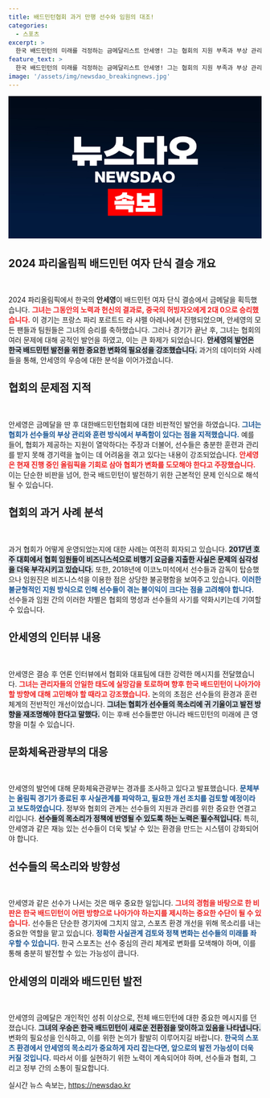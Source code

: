 ```yaml
---
title: 배드민턴협회 과거 만행 선수와 임원의 대조!
categories:
  - 스포츠
excerpt: >
  한국 배드민턴의 미래를 걱정하는 금메달리스트 안세영! 그는 협회의 지원 부족과 부상 관리 소홀에 대한 충격 발언을 남겼고, 과거의 불편한 진실들이 다시 주목받고 있다. 무슨 일이 일어난 걸까? 클릭해 확인하세요!
feature_text: >
  한국 배드민턴의 미래를 걱정하는 금메달리스트 안세영! 그는 협회의 지원 부족과 부상 관리 소홀에 대한 충격 발언을 남겼고, 과거의 불편한 진실들이 다시 주목받고 있다. 무슨 일이 일어난 걸까? 클릭해 확인하세요!
image: '/assets/img/newsdao_breakingnews.jpg'
---
```


<p><img src="/assets/img/newsdao_breakingnews.jpg" alt="ranknews 속보" /></p>

<h2 data-ke-size="size26">2024 파리올림픽 배드민턴 여자 단식 결승 개요</h2>

<p data-ke-size="size16">&nbsp;</p>

<p>2024 파리올림픽에서 한국의 <b>안세영</b>이 배드민턴 여자 단식 결승에서 금메달을 획득했습니다. <b><span style="color: #ee2323;">그녀는 그동안의 노력과 헌신의 결과로, 중국의 허빙자오에게 2대 0으로 승리했습니다.</span></b> 이 경기는 프랑스 파리 포르트드 라 샤펠 아레나에서 진행되었으며, 안세영의 모든 팬들과 팀원들은 그녀의 승리를 축하했습니다. 그러나 경기가 끝난 후, 그녀는 협회의 여러 문제에 대해 공적인 발언을 하였고, 이는 큰 화제가 되었습니다. <b><span style="background-color: #21538527;">안세영의 발언은 한국 배드민턴 발전을 위한 중요한 변화의 필요성을 강조했습니다.</span></b> 과거의 데이터와 사례들을 통해, 안세영의 우승에 대한 분석을 이어가겠습니다.</p>

<h2 data-ke-size="size26">협회의 문제점 지적</h2>

<p data-ke-size="size16">&nbsp;</p>

<p>안세영은 금메달을 딴 후 대한배드민턴협회에 대한 비판적인 발언을 하였습니다. <b><span style="color: #1a5490;">그녀는 협회가 선수들의 부상 관리와 훈련 방식에서 부족함이 있다는 점을 지적했습니다.</span></b> 예를 들어, 협회가 제공하는 지원이 열악하다는 주장과 더불어, 선수들은 충분한 훈련과 관리를 받지 못해 경기력을 높이는 데 어려움을 겪고 있다는 내용이 강조되었습니다. <b><span style="color: #ee2323;">안세영은 현재 진행 중인 올림픽을 기회로 삼아 협회가 변화를 도모해야 한다고 주장했습니다.</span></b> 이는 단순한 비판을 넘어, 한국 배드민턴이 발전하기 위한 근본적인 문제 인식으로 해석될 수 있습니다.</p>

<h2 data-ke-size="size26">협회의 과거 사례 분석</h2>

<p data-ke-size="size16">&nbsp;</p>

<p>과거 협회가 어떻게 운영되었는지에 대한 사례는 여전히 회자되고 있습니다. <b><span style="background-color: #21538527;">2017년 호주 대회에서 협회 임원들이 비즈니스석으로 비행기 요금을 지출한 사실은 문제의 심각성을 더욱 부각시키고 있습니다.</span></b> 또한, 2018년에 이코노미석에서 선수들과 감독이 탑승했으나 임원진은 비즈니스석을 이용한 점은 상당한 불공평함을 보여주고 있습니다. <b><span style="color: #1a5490;">이러한 불균형적인 지원 방식으로 인해 선수들이 겪는 불이익이 크다는 점을 고려해야 합니다.</span></b> 선수들과 임원 간의 이러한 차별은 협회의 명성과 선수들의 사기를 약화시키는데 기여할 수 있습니다.</p>

<h2 data-ke-size="size26">안세영의 인터뷰 내용</h2>

<p data-ke-size="size16">&nbsp;</p>

<p>안세영은 결승 후 언론 인터뷰에서 협회와 대표팀에 대한 강력한 메시지를 전달했습니다. <b><span style="color: #ee2323;">그녀는 관리자들의 안일한 태도에 실망감을 토로하며 향후 한국 배드민턴이 나아가야 할 방향에 대해 고민해야 할 때라고 강조했습니다.</span></b> 논의의 초점은 선수들의 환경과 훈련 체계의 전반적인 개선이었습니다. <b><span style="background-color: #21538527;">그녀는 협회가 선수들의 목소리에 귀 기울이고 발전 방향을 재조명해야 한다고 말했다.</span></b> 이는 후배 선수들뿐만 아니라 배드민턴의 미래에 큰 영향을 미칠 수 있습니다.</p>

<h2 data-ke-size="size26">문화체육관광부의 대응</h2>

<p data-ke-size="size16">&nbsp;</p>

<p>안세영의 발언에 대해 문화체육관광부는 경과를 조사하고 있다고 발표했습니다. <b><span style="color: #1a5490;">문체부는 올림픽 경기가 종료된 후 사실관계를 파악하고, 필요한 개선 조치를 검토할 예정이라고 보도하였습니다.</span></b> 정부와 협회의 관계는 선수들의 지원과 관리를 위한 중요한 연결고리입니다. <b><span style="background-color: #21538527;">선수들의 목소리가 정책에 반영될 수 있도록 하는 노력은 필수적입니다.</span></b> 특히, 안세영과 같은 재능 있는 선수들이 더욱 빛날 수 있는 환경을 만드는 시스템이 강화되어야 합니다.</p>

<h2 data-ke-size="size26">선수들의 목소리와 방향성</h2>

<p data-ke-size="size16">&nbsp;</p>

<p>안세영과 같은 선수가 나서는 것은 매우 중요한 일입니다. <b><span style="color: #ee2323;">그녀의 경험을 바탕으로 한 비판은 한국 배드민턴이 어떤 방향으로 나아가야 하는지를 제시하는 중요한 수단이 될 수 있습니다.</span></b> 선수들은 단순한 경기자에 그치지 않고, 스포츠 환경 개선을 위해 목소리를 내는 중요한 역할을 맡고 있습니다. <b><span style="color: #1a5490;">정확한 사실관계 검토와 정책 변화는 선수들의 미래를 좌우할 수 있습니다.</span></b> 한국 스포츠는 선수 중심의 관리 체계로 변화를 모색해야 하며, 이를 통해 충분히 발전할 수 있는 가능성이 큽니다.</p>

<h2 data-ke-size="size26">안세영의 미래와 배드민턴 발전</h2>

<p data-ke-size="size16">&nbsp;</p>

<p>안세영의 금메달은 개인적인 성취 이상으로, 전체 배드민턴에 대한 중요한 메시지를 던졌습니다. <b><span style="background-color: #21538527;">그녀의 우승은 한국 배드민턴이 새로운 전환점을 맞이하고 있음을 나타냅니다.</span></b> 변화의 필요성을 인식하고, 이를 위한 논의가 활발히 이루어지길 바랍니다. <b><span style="color: #1a5490;">한국의 스포츠 환경에서 안세영의 목소리가 중요하게 자리 잡는다면, 앞으로의 발전 가능성이 더욱 커질 것입니다.</span></b> 따라서 이를 실현하기 위한 노력이 계속되어야 하며, 선수들과 협회, 그리고 정부 간의 소통이 필요합니다.</p>
실시간 뉴스 속보는, <a href="https://newsdao.kr" rel="dofollow">https://newsdao.kr</a>


